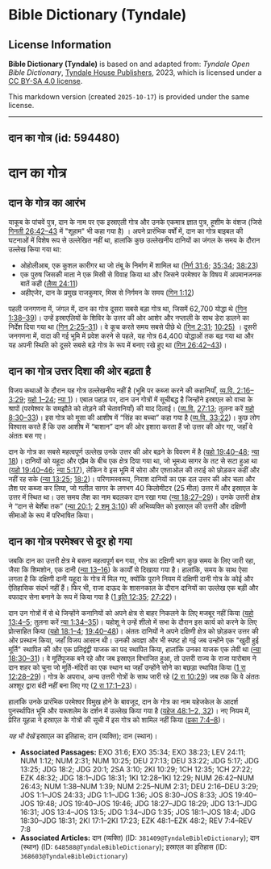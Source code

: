 # Bible Dictionary (Tyndale)

## License Information

**Bible Dictionary (Tyndale)** is based on and adapted from: _Tyndale Open Bible Dictionary_, [Tyndale House Publishers](https://tyndaleopenresources.com/), 2023, which is licensed under a [CC BY-SA 4.0 license](https://creativecommons.org/licenses/by-sa/4.0/legalcode.en).

This markdown version (created `2025-10-17`) is provided under the same license.



--------------------------------

## दान का गोत्र (id: 594480)

दान का गोत्र
============

दान के गोत्र का आरंभ
--------------------

याकूब के पांचवें पुत्र, दान के नाम पर एक इस्राएली गोत्र और उनके एकमात्र ज्ञात पुत्र, हूशीम के वंशज (जिसे [गिनती 26:42–43](https://ref.ly/Num26:42-Num26:43) में "शूहाम" भी कहा गया है) । अपने प्रारंभिक वर्षों में, दान का गोत्र बाइबल की घटनाओं में विशेष रूप से उल्लेखित नहीं था, हालांकि कुछ उल्लेखनीय दानियों का जंगल के समय के दौरान उल्लेख किया गया था:

* ओहोलीआब, एक कुशल कारीगर था जो तंबू के निर्माण में शामिल था ([निर्ग 31:6](https://ref.ly/Exod31:6); [35:34](https://ref.ly/Exod35:34); [38:23](https://ref.ly/Exod38:23))
* एक पुरुष जिसकी माता ने एक मिस्री से विवाह किया था और जिसने परमेश्वर के विषय में अपमानजनक बातें कही ([लैव्य 24:11](https://ref.ly/Lev24:11))
* अहीएजेर, दान के प्रमुख राजकुमार, मिस्र से निर्गमन के समय ([गिन 1:12](https://ref.ly/Num1:12))

पहली जनगणना में, जंगल में, दान का गोत्र दूसरा सबसे बड़ा गोत्र था, जिसमें 62,700 योद्धा थे ([गिन 1:38–39](https://ref.ly/Num1:38-Num1:39))। उन्हें इस्राएलियों के शिविर के उत्तर की ओर आशेर और नप्ताली के साथ डेरा डालने का निर्देश दिया गया था ([गिन 2:25–31](https://ref.ly/Num2:25-Num2:31))। वे कूच करते समय सबसे पीछे थे ([गिन 2:31](https://ref.ly/Num2:31); [10:25\)](https://ref.ly/Num10:25) । दूसरी जनगणना में, वादा की गई भूमि में प्रवेश करने से पहले, यह गोत्र 64,400 योद्धाओं तक बढ़ गया था और यह अपनी स्थिति को दूसरे सबसे बड़े गोत्र के रूप में बनाए रखे हुए था ([गिन 26:42–43](https://ref.ly/Num26:42-Num26:43))।

दान का गोत्र उत्तर दिशा की ओर बढ़ता है
--------------------------------------

विजय कथाओं के दौरान यह गोत्र उल्लेखनीय नहीं है (भूमि पर कब्जा करने की कहानियाँ, [व्य.वि. 2:16–3:29](https://ref.ly/Deut2:16-Deut3:29); [यहो 1–24](https://ref.ly/Josh1:1-Josh24:33); [न्या 1](https://ref.ly/Judg1:1-Judg1:36))। एबाल पहाड़ पर, दान उन गोत्रों में सूचीबद्ध है जिन्होंने इस्राएल को वाचा के श्रापों (परमेश्वर के समझौते को तोड़ने की चेतावनियाँ) की याद दिलाई। ([व्य.वि.](https://ref.ly/Deut33:22) [27:13](https://ref.ly/Deut27:13); तुलना करें [यहो 8:30–33](https://ref.ly/Josh8:30-Josh8:33))। इस गोत्र को मूसा की आशीष में “सिंह का बच्चा” कहा गया है ([व्य.वि. 33:22](https://ref.ly/Deut33:22))। कुछ लोग विश्वास करते हैं कि उस आशीष में “बाशान” दान की ओर इशारा करता हैं जो उत्तर की ओर गए, जहाँ वे अंततः बस गए।

दान के गोत्र का सबसे महत्वपूर्ण उल्लेख उनके उत्तर की ओर बढ़ने के विवरण में है ([यहो 19:40–48](https://ref.ly/Josh19:40-Josh19:48); [न्या 18](https://ref.ly/Judg18:1-Judg18:31))। दानियों को यहूदा और एप्रैम के बीच एक क्षेत्र दिया गया था, जो भूमध्य सागर के तट से सटा हुआ था ([यहो 19:40–46](https://ref.ly/Josh19:40-Josh19:46); [न्या 5:17](https://ref.ly/Judg5:17)), लेकिन वे इस भूमि में सोरा और एश्ताओल की तराई को छोड़कर कहीं और नहीं रह सके ([न्या 13:25](https://ref.ly/Judg13:25); [18:2](https://ref.ly/Judg18:2))। परिणामस्वरूप, निराश दानियों का एक दल उत्तर की ओर चला और लैश पर कब्जा कर लिया, जो गलील सागर के लगभग 40 किलोमीटर (25 मील) उत्तर में और इस्राएल के उत्तर में स्थित था। उस समय लैश का नाम बदलकर दान रखा गया ([न्या 18:27–29](https://ref.ly/Judg18:27-Judg18:29))। उनके उत्तरी क्षेत्र ने “दान से बेर्शेबा तक” ([न्या 20:1](https://ref.ly/Judg20:1); [2 शमू 3:10](https://ref.ly/2Sam3:10)) की अभिव्यक्ति को इस्राएल की उत्तरी और दक्षिणी सीमाओं के रूप में परिभाषित किया।

दान का गोत्र परमेश्वर से दूर हो गया
-----------------------------------

जबकि दान का उत्तरी क्षेत्र मे बसना महत्वपूर्ण बन गया, गोत्र का दक्षिणी भाग कुछ समय के लिए जारी रहा, जैसा कि शिमशोन, एक दानी ([न्या 13–16](https://ref.ly/Judg13:1-Judg16:31)) के कार्यों से दिखाया गया है। हालांकि, समय के साथ ऐसा लगता है कि दक्षिणी दानी यहूदा के गोत्र में मिल गए, क्योंकि पुराने नियम में दक्षिणी दानी गोत्र के कोई और ऐतिहासिक संदर्भ नहीं हैं। फिर भी, राजा दाऊद के शासनकाल के दौरान दानियों का उल्लेख एक बड़ी और वफादार सेना बनाने के रूप में किया गया है ([1 इति 12:35](https://ref.ly/1Chr12:35); [27:22](https://ref.ly/1Chr27:22))।

दान उन गोत्रों में से थे जिन्होंने कनानियों को अपने क्षेत्र से बाहर निकलने के लिए मजबूर नहीं किया ([यहो 13:4–5](https://ref.ly/Josh13:4-Josh13:5); तुलना करें [न्या 1:34–35](https://ref.ly/Judg1:34-Judg1:35))। यहोशू ने उन्हें शीलो में सभा के दौरान इस कार्य को करने के लिए प्रोत्साहित किया ([यहो 18:1–4](https://ref.ly/Josh18:1-Josh18:4); [19:40–48](https://ref.ly/Josh19:40-Josh19:48))। अंततः दानियों ने अपने दक्षिणी क्षेत्र को छोड़कर उत्तर की ओर प्रस्थान किया, जहाँ विजय आसान थी। उनकी अवज्ञा और भी स्पष्ट हो गई जब उन्होंने एक "खुदी हुई मूर्ति" स्थापित की और एक प्रतिद्वंद्वी याजक का पद स्थापित किया, हालांकि उनका याजक एक लेवी था ([न्या 18:30–31](https://ref.ly/Judg18:30-Judg18:31))। वे मूर्तिपूजक बने रहे और जब इस्राएल विभाजित हुआ, तो उत्तरी राज्य के राजा यारोबाम ने दान शहर को चुना जो मूर्ति\-मंदिरों का एक स्थान था जहाँ उन्होंने सोने का बछड़ा स्थापित किया ([1 रा 12:28–29](https://ref.ly/1Kgs12:28-1Kgs12:29))। गोत्र के अपराध, अन्य उत्तरी गोत्रों के साथ जारी रहे ([2 रा 10:29](https://ref.ly/2Kgs10:29)) जब तक कि वे अंततः अश्शूर द्वारा बंदी नहीं बना लिए गए ([2 रा 17:1–23](https://ref.ly/2Kgs17:1-2Kgs17:23))।

हालांकि उनके प्रारंभिक परमेश्वर विमुख होने के बावजूद, दान के गोत्र का नाम यहेजकेल के आदर्श पुनर्स्थापित भूमि और यरूशलेम के दर्शन में उल्लेख किया गया है ([यहेज 48:1](https://ref.ly/Ezek48:1-Ezek48:2,Ezek48:32)[–](https://ref.ly/Ezek48:1-Ezek48:2)[2, 32](https://ref.ly/Ezek48:1-Ezek48:2,Ezek48:32))। नए नियम में, प्रेरित यूहन्ना ने इस्राएल के गोत्रों की सूची में इस गोत्र को शामिल नहीं किया ([प्रका 7:4–8](https://ref.ly/Rev7:4-Rev7:8))।

*यह भी देखें* इस्राएल का इतिहास; दान (व्यक्ति); दान (स्थान)।

* **Associated Passages:** EXO 31:6; EXO 35:34; EXO 38:23; LEV 24:11; NUM 1:12; NUM 2:31; NUM 10:25; DEU 27:13; DEU 33:22; JDG 5:17; JDG 13:25; JDG 18:2; JDG 20:1; 2SA 3:10; 2KI 10:29; 1CH 12:35; 1CH 27:22; EZK 48:32; JDG 18:1–JDG 18:31; 1KI 12:28–1KI 12:29; NUM 26:42–NUM 26:43; NUM 1:38–NUM 1:39; NUM 2:25–NUM 2:31; DEU 2:16–DEU 3:29; JOS 1:1–JOS 24:33; JDG 1:1–JDG 1:36; JOS 8:30–JOS 8:33; JOS 19:40–JOS 19:48; JOS 19:40–JOS 19:46; JDG 18:27–JDG 18:29; JDG 13:1–JDG 16:31; JOS 13:4–JOS 13:5; JDG 1:34–JDG 1:35; JOS 18:1–JOS 18:4; JDG 18:30–JDG 18:31; 2KI 17:1–2KI 17:23; EZK 48:1–EZK 48:2; REV 7:4–REV 7:8
* **Associated Articles:** दान (व्यक्ति) (ID: `381409@TyndaleBibleDictionary`); दान (स्थान) (ID: `648588@TyndaleBibleDictionary`); इस्राएल का इतिहास  (ID: `368603@TyndaleBibleDictionary`)

